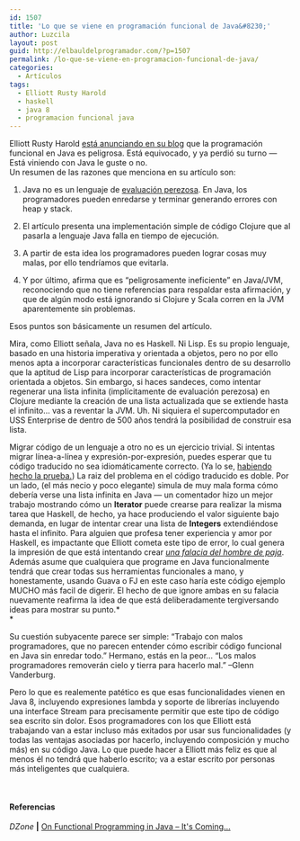 ```yaml
---
id: 1507
title: 'Lo que se viene en programación funcional de Java&#8230;'
author: Luzcila
layout: post
guid: http://elbauldelprogramador.com/?p=1507
permalink: /lo-que-se-viene-en-programacion-funcional-de-java/
categories:
  - Artículos
tags:
  - Elliott Rusty Harold
  - haskell
  - java 8
  - programacion funcional java
---
```

Elliott Rusty Harold <a href="http://cafe.elharo.com/programming/java-programming/why-functional-programming-in-java-is-dangerous/" target="_blank">está anunciando en su blog</a> que la programación funcional en Java es peligrosa. Está equivocado, y ya perdió su turno &#8212; Está viniendo con Java le guste o no.  
Un resumen de las razones que menciona en su artículo son:  
  
<!--more-->

  
1. Java no es un lenguaje de <a href="http://en.wikipedia.org/wiki/Lazy_evaluation" target="_blank">evaluación perezosa</a>. En Java, los programadores pueden enredarse y terminar generando errores con heap y stack.

2. El artículo presenta una implementación simple de código Clojure que al pasarla a lenguaje Java falla en tiempo de ejecución.

3. A partir de esta idea los programadores pueden lograr cosas muy malas, por ello tendríamos que evitarla.

4. Y por último, afirma que es &#8220;peligrosamente ineficiente&#8221; en Java/JVM, reconociendo que no tiene referencias para respaldar esta afirmación, y que de algún modo está ignorando si Clojure y Scala corren en la JVM aparentemente sin problemas.

Esos puntos son básicamente un resumen del artículo.

Mira, como Elliott señala, Java no es Haskell. Ni Lisp. Es su propio lenguaje, basado en una historia imperativa y orientada a objetos, pero no por ello menos apta a incorporar características funcionales dentro de su desarrollo que la aptitud de Lisp para incorporar características de programación orientada a objetos. Sin embargo, si haces sandeces, como intentar regenerar una lista infinita (implícitamente de evaluación perezosa) en Clojure mediante la creación de una lista actualizada que se extiende hasta el infinito&#8230; vas a reventar la JVM. Uh. Ni siquiera el supercomputador en USS Enterprise de dentro de 500 años tendrá la posibilidad de construir esa lista.

Migrar código de un lenguaje a otro no es un ejercicio trivial. Si intentas migrar línea-a-línea y expresión-por-expresión, puedes esperar que tu código traducido no sea idiomáticamente correcto. (Ya lo se, [habiendo hecho la prueba.][1]) La raiz del problema en el código traducido es doble. Por un lado, (el más necio y poco elegante) simula de muy mala forma cómo debería verse una lista infinita en Java &#8212; un comentador hizo un mejor trabajo mostrando cómo un **Iterator** puede crearse para realizar la misma tarea que Haskell, de hecho, ya hace produciendo el valor siguiente bajo demanda, en lugar de intentar crear una lista de **Integers** extendiéndose hasta el infinito. Para alguien que profesa tener experiencia y amor por Haskell, es impactante que Elliott cometa este tipo de error, lo cual genera la impresión de que está intentando crear <a href="http://es.wikipedia.org/wiki/Falacia_del_hombre_de_paja" target="_blank"><em>una falacia del hombre de paja</em></a>. Además asume que cualquiera que programe en Java funcionalmente tendrá que crear todas sus herramientas funcionales a mano, y honestamente, usando Guava o FJ en este caso haría este código ejemplo MUCHO más facil de digerir. El hecho de que ignore ambas en su falacia nuevamente reafirma la idea de que está deliberadamente tergiversando ideas para mostrar su punto.*  
*

Su cuestión subyacente parece ser simple: &#8220;Trabajo con malos programadores, que no parecen entender cómo escribir código funcional en Java sin enredar todo.&#8221; Hermano, estás en la peor&#8230; &#8220;Los malos programadores removerán cielo y tierra para hacerlo mal.&#8221; &#8211;Glenn Vanderburg.

Pero lo que es realemente patético es que esas funcionalidades vienen en Java 8, incluyendo expresiones lambda y soporte de librerías incluyendo una interface Stream para precisamente permitir que este tipo de código sea escrito sin dolor. Esos programadores con los que Elliott está trabajando van a estar incluso más exitados por usar sus funcionalidades (y todas las ventajas asociadas por hacerlo, incluyendo composición y mucho más) en su código Java. Lo que puede hacer a Elliott más feliz es que al menos él no tendrá que haberlo escrito; va a estar escrito por personas más inteligentes que cualquiera.

&nbsp;

#### Referencias

*DZone* **|** <a href="http://java.dzone.com/articles/functional-programming-java-%E2%80%93" target="_blank">On Functional Programming in Java – It's Coming...</a> 



 [1]: http://blogs.tedneward.com/2012/12/21/Envoy+In+Scala+JavaScript+And+More.aspx